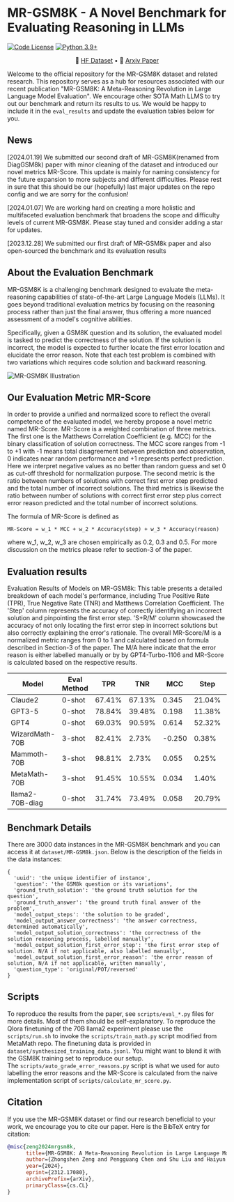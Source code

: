# MR-GSM8K - A Novel Benchmark for Evaluating Reasoning in LLMs
[![Code License](https://img.shields.io/badge/Code%20License-Apache_2.0-green.svg)](CODE_LICENSE)
[![Python 3.9+](https://img.shields.io/badge/python-3.9+-blue.svg)](https://www.python.org/downloads/release/python-390/)

<p align="center">
🤗 <a href="https://huggingface.co/datasets/Randolphzeng/DiagGSM8K" target="_blank">HF Dataset</a> • 📃 <a href="https://arxiv.org/abs/2312.17080" target="_blank"> Arxiv Paper </a><br>
</p>

Welcome to the official repository for the MR-GSM8K dataset and related research. This repository serves as a hub for resources associated with our recent publication "MR-GSM8K: A Meta-Reasoning Revolution in Large Language Model Evaluation".
We encourage other SOTA Math LLMS to try out our benchmark and return its results to us. We would be happy to include it in the `eval_results` and update the evaluation tables below for you.

## News
[2024.01.19] We submitted our second draft of MR-GSM8K(renamed from DiagGSM8k) paper with minor cleaning of the dataset and introduced our novel metrics MR-Score. This update is mainly for naming consistency for the future expansion to more subjects and different difficulties. Please rest in sure that this should be our (hopefully) last major updates on the repo config and we are sorry for the confusion!

[2024.01.07] We are working hard on creating a more holistic and multifaceted evaluation benchmark that broadens the scope and difficulty levels of current MR-GSM8K. Please stay tuned and consider adding a star for updates.

[2023.12.28] We submitted our first draft of MR-GSM8k paper and also open-sourced the benchmark and its evaluation results

## About the Evaluation Benchmark

MR-GSM8K is a challenging benchmark designed to evaluate the meta-reasoning capabilities of state-of-the-art Large Language Models (LLMs). It goes beyond traditional evaluation metrics by focusing on the reasoning process rather than just the final answer, thus offering a more nuanced assessment of a model's cognitive abilities.

Specifically, given a GSM8K question and its solution, the evaluated model is tasked to predict the correctness of the solution. If the solution is incorrect, the model is expected to further locate the first error location and elucidate the error reason. Note that each test problem is combined with two variations which requires code solution and backward reasoning.

![MR-GSM8K Illustration](images/illustration.png)

## Our Evaluation Metric MR-Score
In order to provide a unified and normalized score to reflect the overall competence of the evaluated model, we hereby propose a novel metric named MR-Score.
MR-Score is a weighted combination of three metrics. The first one is the Matthews Correlation Coefficient (e.g. MCC) for the binary classification of solution correctness. The MCC score ranges from -1 to +1 with -1 means total disagreement between prediction and observation, 0 indicates near random performance and +1 represents perfect prediction. Here we interpret negative values as no better than random guess and set 0 as cut-off threshold for normalization purpose. The second metric is the ratio between numbers of solutions with correct first error step predicted and the total number of incorrect solutions. The third metrics is likewise the ratio between number of solutions with correct first error step plus correct error reason predicted and the total number of incorrect solutions. 

The formula of MR-Score is defined as 
```
MR-Score = w_1 * MCC + w_2 * Accuracy(step) + w_3 * Accuracy(reason)
```
where w_1, w_2, w_3 are chosen empirically as 0.2, 0.3 and 0.5. For more discussion on the metrics please refer to section-3 of the paper.

## Evaluation results
Evaluation Results of Models on MR-GSM8k: This table presents a detailed breakdown of each model's performance, including True Positive Rate (TPR), True Negative Rate (TNR) and Matthews Correlation Coefficient. The 'Step' column represents the accuracy of correctly identifying an incorrect solution and pinpointing the first error step. 'S+R/M' column showcased the accuracy of not only locating the first error step in incorrect solutions but also correctly explaining the error's rationale. The overall MR-Score/M is a normalized metric ranges from 0 to 1 and calculated based on formula described in Section-3 of the paper. The M/A here indicate that the error reason is either labelled manually or by by GPT4-Turbo-1106 and MR-Score is calculated based on the respective results. 

| Model           | Eval Method | TPR     | TNR     | MCC   | Step   | S+R/M  | MR-Score/M | MR-Score/A |
|-----------------|-------------|---------|---------|-------|--------|--------|------------|------------|
| Claude2         | 0-shot      | 67.41%  | 67.13%  | 0.345 | 21.04% | 11.76% | 0.191      | 0.203      |
| GPT3-5          | 0-shot      | 78.84%  | 39.48%  | 0.198 | 11.38% | 4.64%  | 0.097      | 0.097      |
| GPT4            | 0-shot      | 69.03%  | 90.59%  | 0.614 | 52.32% | 43.04% | 0.495      | 0.512      |
| WizardMath-70B  | 3-shot      | 82.41%  | 2.73%   | -0.250| 0.38%  | 0.06%  | 0.001      | 0.001      |
| Mammoth-70B     | 3-shot      | 98.81%  | 2.73%   | 0.055 | 0.25%  | 0.06%  | 0.012      | 0.012      |
| MetaMath-70B    | 3-shot      | 91.45%  | 10.55%  | 0.034 | 1.40%  | 0.38%  | 0.013      | 0.013      |
| llama2-70B-diag | 0-shot      | 31.74%  | 73.49%  | 0.058 | 20.79% | 6.29%  | 0.105      | 0.118      |




## Benchmark Details
There are 3000 data instances in the MR-GSM8K benchmark and you can access it at `dataset/MR-GSM8k.json`. Below is the description of the fields in the data instances:
```
{
  'uuid': 'the unique identifier of instance',
  'question': 'the GSM8k question or its variations',
  'ground_truth_solution': 'the ground truth solution for the question',
  'ground_truth_answer': 'the ground truth final answer of the problem',
  'model_output_steps': 'the solution to be graded',
  'model_output_answer_correctness': 'the answer correctness, determined automatically',
  'model_output_solution_correctness': 'the correctness of the solution reasoning process, labelled manually',
  'model_output_solution_first_error_step': 'the first error step of solution. N/A if not applicable, also labelled manually',
  'model_output_solution_first_error_reason': 'the error reason of solution, N/A if not applicable, written manually',
  'question_type': 'original/POT/reversed'
}
```  

## Scripts
To reproduce the results from the paper, see `scripts/eval_*.py` files for more details. Most of them should be self-explanatory.
To reproduce the Qlora finetuning of the 70B llama2 experiment please use the `scripts/run.sh` to invoke the `scripts/train_math.py` script modified from MetaMath repo. The finetuning data is provided in `dataset/synthesized_training_data.jsonl`. You might want to blend it with the GSM8K training set to reproduce our setup.  
The `scripts/auto_grade_error_reasons.py` script is what we used for auto labelling the error reasons and the MR-Score is calculated from the naive implementation script of `scripts/calculate_mr_score.py`.

## Citation

If you use the MR-GSM8K dataset or find our research beneficial to your work, we encourage you to cite our paper. Here is the BibTeX entry for citation:

```bibtex
@misc{zeng2024mrgsm8k,
      title={MR-GSM8K: A Meta-Reasoning Revolution in Large Language Model Evaluation}, 
      author={Zhongshen Zeng and Pengguang Chen and Shu Liu and Haiyun Jiang and Jiaya Jia},
      year={2024},
      eprint={2312.17080},
      archivePrefix={arXiv},
      primaryClass={cs.CL}
}

